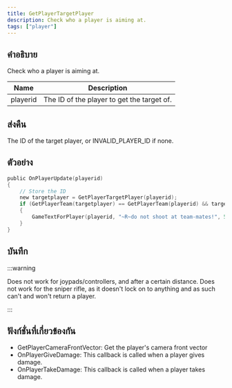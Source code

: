 ```yaml
---
title: GetPlayerTargetPlayer
description: Check who a player is aiming at.
tags: ["player"]
---
```


## คำอธิบาย

Check who a player is aiming at.

| Name     | Description                                |
| -------- | ------------------------------------------ |
| playerid | The ID of the player to get the target of. |

## ส่งคืน

The ID of the target player, or INVALID_PLAYER_ID if none.

## ตัวอย่าง

```c
public OnPlayerUpdate(playerid)
{
    // Store the ID
    new targetplayer = GetPlayerTargetPlayer(playerid);
    if (GetPlayerTeam(targetplayer) == GetPlayerTeam(playerid) && targetplayer != INVALID_PLAYER_ID)
    {
        GameTextForPlayer(playerid, "~R~do not shoot at team-mates!", 5000, 3);
    }
}
```

## บันทึก

:::warning

Does not work for joypads/controllers, and after a certain distance. Does not work for the sniper rifle, as it doesn't lock on to anything and as such can't and won't return a player.

:::

## ฟังก์ชั่นที่เกี่ยวข้องกัน

- GetPlayerCameraFrontVector: Get the player's camera front vector
- OnPlayerGiveDamage: This callback is called when a player gives damage.
- OnPlayerTakeDamage: This callback is called when a player takes damage.
